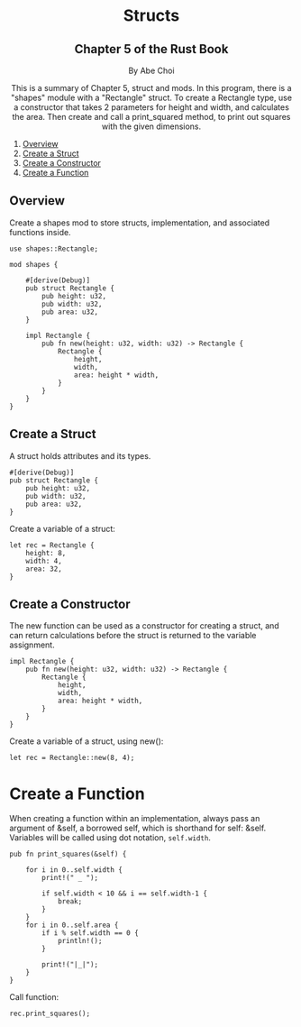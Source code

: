 <div align="center">
<h1>Structs</h1>
<h2>Chapter 5 of the Rust Book</h2>
<p>By Abe Choi</p>
</div>

<p align="center">
This is a summary of Chapter 5, struct and mods. In this program, there is a "shapes" module with a "Rectangle" struct. To create a Rectangle type, use a constructor that takes 2 parameters for height and width, and calculates the area. Then create and call a print_squared method, to print out squares with the given dimensions.
</p>


1.  [Overview](#Overview)
2.  [Create a Struct](#Create-a-String)
3.  [Create a Constructor](#Create-a-Constructor)
4.  [Create a Function](#Create-a-Function)


## Overview

Create a shapes mod to store structs, implementation, and associated functions inside.
```
use shapes::Rectangle;

mod shapes {

    #[derive(Debug)]
    pub struct Rectangle {
        pub height: u32,
        pub width: u32,
        pub area: u32,
    }    

    impl Rectangle {
        pub fn new(height: u32, width: u32) -> Rectangle {
            Rectangle {
                height,
                width,
                area: height * width,
            }
        }
    }
}
```
 
## Create a Struct

A struct holds attributes and its types.
```
#[derive(Debug)]
pub struct Rectangle {
    pub height: u32,
    pub width: u32,
    pub area: u32,
}
```

Create a variable of a struct:
```
let rec = Rectangle {
    height: 8,
    width: 4,
    area: 32,
}
```

## Create a Constructor

The new function can be used as a constructor for creating a struct, and can return calculations before the struct is returned to the variable assignment.

```
impl Rectangle {
    pub fn new(height: u32, width: u32) -> Rectangle {
        Rectangle {
            height,
            width,
            area: height * width,
        }
    }
}
```

Create a variable of a struct, using new():
```
let rec = Rectangle::new(8, 4);
```

# Create a Function

When creating a function within an implementation, always pass an argument of &self, a borrowed self, which is shorthand for self: &self. Variables will be called using dot notation, `self.width`.
```
pub fn print_squares(&self) {
        
    for i in 0..self.width {
        print!(" _ ");

        if self.width < 10 && i == self.width-1 {
            break;
        }
    }
    for i in 0..self.area {
        if i % self.width == 0 {
            println!();
        }
        
        print!("|_|");
    }
}
```

Call function:
```
rec.print_squares();
```